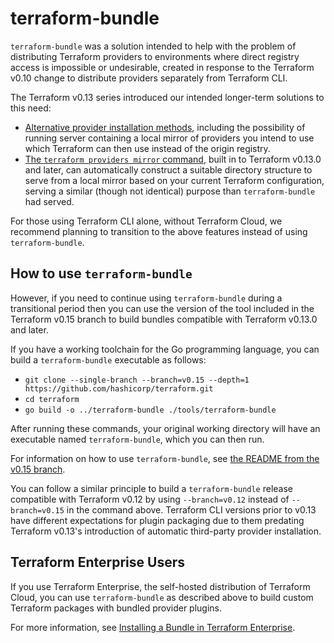 # terraform-bundle

`terraform-bundle` was a solution intended to help with the problem
of distributing Terraform providers to environments where direct registry
access is impossible or undesirable, created in response to the Terraform v0.10
change to distribute providers separately from Terraform CLI.

The Terraform v0.13 series introduced our intended longer-term solutions
to this need:

* [Alternative provider installation methods](https://www.terraform.io/docs/cli/config/config-file.html#provider-installation),
  including the possibility of running server containing a local mirror of
  providers you intend to use which Terraform can then use instead of the
  origin registry.
* [The `terraform providers mirror` command](https://www.terraform.io/docs/cli/commands/providers/mirror.html),
  built in to Terraform v0.13.0 and later, can automatically construct a
  suitable directory structure to serve from a local mirror based on your
  current Terraform configuration, serving a similar (though not identical)
  purpose than `terraform-bundle` had served.

For those using Terraform CLI alone, without Terraform Cloud, we recommend
planning to transition to the above features instead of using
`terraform-bundle`.

## How to use `terraform-bundle`

However, if you need to continue using `terraform-bundle`
during a transitional period then you can use the version of the tool included
in the Terraform v0.15 branch to build bundles compatible with
Terraform v0.13.0 and later.

If you have a working toolchain for the Go programming language, you can
build a `terraform-bundle` executable as follows:

* `git clone --single-branch --branch=v0.15 --depth=1 https://github.com/hashicorp/terraform.git`
* `cd terraform`
* `go build -o ../terraform-bundle ./tools/terraform-bundle`

After running these commands, your original working directory will have an
executable named `terraform-bundle`, which you can then run.


For information
on how to use `terraform-bundle`, see
[the README from the v0.15 branch](https://github.com/kaytu-io/terraform-package/blob/v0.15/tools/terraform-bundle/README.md).

You can follow a similar principle to build a `terraform-bundle` release
compatible with Terraform v0.12 by using `--branch=v0.12` instead of
`--branch=v0.15` in the command above. Terraform CLI versions prior to
v0.13 have different expectations for plugin packaging due to them predating
Terraform v0.13's introduction of automatic third-party provider installation.

## Terraform Enterprise Users

If you use Terraform Enterprise, the self-hosted distribution of
Terraform Cloud, you can use `terraform-bundle` as described above to build
custom Terraform packages with bundled provider plugins.

For more information, see
[Installing a Bundle in Terraform Enterprise](https://github.com/kaytu-io/terraform-package/blob/v0.15/tools/terraform-bundle/README.md#installing-a-bundle-in-terraform-enterprise).
